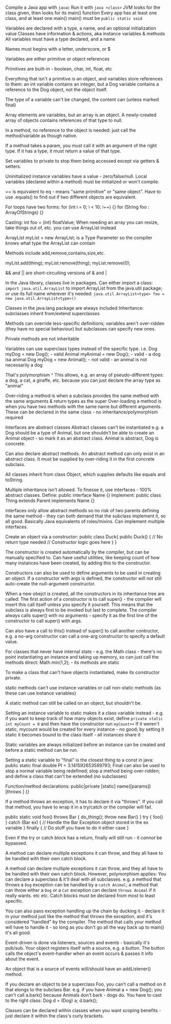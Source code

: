Compile a Java app with `javac`
Run it with `java <class>`
JVM looks for the class given, then looks for its main() function
Every app has at least one class, and at least one main()
main() must be `public static void`

Variables are declared with a type, a name, and an optional initialization value
Classes have information & actions, aka instance variables & methods
All variables must have a type declared, and a name

Names must begins with a letter, underscore, or $

Variables are either primitive or object references

Primitives are built-in - boolean, char, int, float, etc

Everything that isn't a primitive is an object, and variables store references to them: an int variable contains an integer, but a Dog variable contains a reference to the Dog object, not the object itself.

The type of a variable can't be changed, the content can (unless marked final)

Array elements are variables, but an array is an object. A newly-created array of objects contains references of that type to null.

In a method, no reference to the object is needed: just call the method/variable as though native.

If a method takes a param, you must call it with an argument of the right type. If it has a type, it must return a value of that type.

Set variables to private to stop them being accessed except via getters & setters.

Uninitialized instance variables have a value - zero/false/null. Local variables (declared within a method) must be initialized or won't compile.

== is equivalent to eq - means "same primitive" or "same object". Have to use .equals() to find out if two different objects are equivalent.

For loops have two forms:
  for (int i = 0; i < 10; i++) {}
  for (String foo : ArrayOfStrings) {}

Casting: int foo = (int) floatValue;
When needing an array you can resize, take things out of, etc. you can use ArrayList instead

ArrayList<type> myList = new ArrayList<type>;
<type> is a Type Parameter so the compiler knows what type the ArrayList can contain

Methods include add,remove,contains,size,etc.

myList.add(thing);
myList.remove(thing);
myList.remove(0);

&& and || are short-circuiting versions of & and |

In the Java library, classes live in packages. Can either import a class: `import java.util.ArrayList` to import ArrayList from the java.util package; or use its full name wherever it's needed: `java.util.ArrayList<type> foo = new java.util.ArrayList<type>()`

Classes in the java.lang package are always included
Inheritance: subclasses inherit from/extend superclasses

Methods can override less-specific definitions; variables aren't over-ridden (they have no special behaviour) but subclasses can specify new ones.

Private methods are not inheritable

Variables can use superclass types instead of the specific type.
i.e.
Dog myDog = new Dog();        - valid
Animal myAnimal = new Dog();  - valid - a dog isa animal
Dog myDog = new Animal();     - not valid - an animal is not necessarily a dog

That's polymorphism ^
This allows, e.g. an array of pseudo-different types: a dog, a cat, a giraffe, etc. because you can just declare the array type as "animal"

Over-riding a method is when a subclass provides the same method with the same arguments & return types as the super
Over-loading a method is when you have two methods with the same name but different arguments. These can be declared in the same class - no inheritance/polymorphism required

Interfaces are abstract classes
Abstract classes can't be instantiated
e.g. a Dog should be a type of Animal, but one shouldn't be able to create an Animal object - so mark it as an abstract class. Animal is abstract, Dog is concrete.

Can also declare abstract methods. An abstract method can only exist in an abstract class. It must be supplied by over-riding it in the first concrete subclass.

All classes inherit from class Object, which supplies defaults like equals and toString.

Multiple inheritance isn't allowed. To finesse it, use interfaces - 100% abstract classes.
Define: public interface Name {}
Implement: public class Thing extends Parent implements Name {}

interfaces only allow abstract methods so no risk of two parents defining the same method - they can both demand that the subclass implement it, so all good. Basically Java equivalents of roles/mixins. Can implement multiple interfaces.

Create an object via a constructor:
public class Duck{
  public Duck() { // No return type needed
    // Constructor logic goes here
  }
}

The constructor is created automatically by the compiler, but can be manually specified to. Can have useful utilities, like keeping count of how many instances have been created, by adding this to the constructor.

Constructors can also be used to define arguments to be used in creating an object. If a constructor with args is defined, the constructor will not still auto-create the null-argument constructor.

When a new obejct is created, all the constructors in its inheritance tree are called: The first action of a constructor is to call super() - the compiler will insert this call itself unless you specify it yourself. This means that the subclass is always first to be invoked but last to complete. The compiler always calls super() with no arguments - specify it as the first line of the constructor to call super() with args.

Can also have a call to this() instead of super() to call another contructor, e.g. a no-arg constructor can call a one-arg constructor to specify a default value.

For classes that never have internal state - e.g. the Math class - there's no point instantiating an instance and taking up memory, so can just call the methods direct: Math.min(1,2); - its methods are static

To make a class that can't have objects instantiated, make its constructor private.

static methods can't use instance variables or call non-static methods (as these can use instance variables)

A static method can still be called on an object, but shouldn't be.

Setting an instance variable to static makes it a class variable instead - e.g. if you want to keep track of how many objects exist, define `private static int myCount = 0` and then have the constructor run `myCount++`
If it weren't static, mycount would be created for every instance - no good; by setting it static it becomes bound to the class itself - all instances share it

Static variables are always initialized before an instance can be created and before a static method can be run.

Setting a static variable to "final" is the closest thing to a const in java: public static final double PI = 3.141592653589793; Final can also be used to stop a normal variable being redefined; stop a method being over-ridden; and define a class that can't be extended (no subclasses)

Function/method declarations:
public|private [static] <return value> name([params]) [throws <exception name>] {<body>}

If a method throws an exception, it has to declare it via "throws". If you call that method, you have to wrap it in a try/catch or the compiler will fail.

public static void foo() throws Bar { do_thing(); throw new Bar() }
try { foo() }
catch (Bar ex) { // Handle the Bar Exception object stored in the ex variable }
finally { // Do stuff you have to do it either case }

Even if the try or catch block has a return, finally will still run - it *cannot* be bypassed.

A method can declare multiple exceptions it can throw, and they all have to be handled with their own catch block.

A method can declare multiple exceptions it can throw, and they all have to be handled with their own catch block. However, polymorphism applies: You can declare a superclass & it'll deal with all subclasses. e.g. a method that throws a `Dog` exception can be handled by a `catch Animal`; a method that can throw either a `Dog` or a `Cat` exception can declare `throws Animal` if it really wants. etc etc. Catch blocks must be declared from most to least specific.

You can also pass exception handling up the chain by ducking it - declare it in your method just like the method that throws the exception, and it's considered "handled" by the compiler. The method that calls your method will have to handle it - so long as you don't go all the way back up to main() it's all good.

Event-driven is done via listeners, sources and events - basically it's pub/sub. Your object registers itself with a source, e.g. a button. The button calls the object's event-handler when an event occurs & passes it info about the event.

An object that is a source of events will/should have an add<action>Listener() method.

If you declare an object to be a superclass Foo, you can't call a method on it that elongs to the subclass Bar.
e.g. if you have Animal a = new Dog(); you can't call a.bark() because Animals don't bark - dogs do. You have to cast to the right class:
Dog d = (Dog) a;
d.bark();

Classes can be declared within classes when you want scoping benefits - just declare it within the class's curly brackets.
